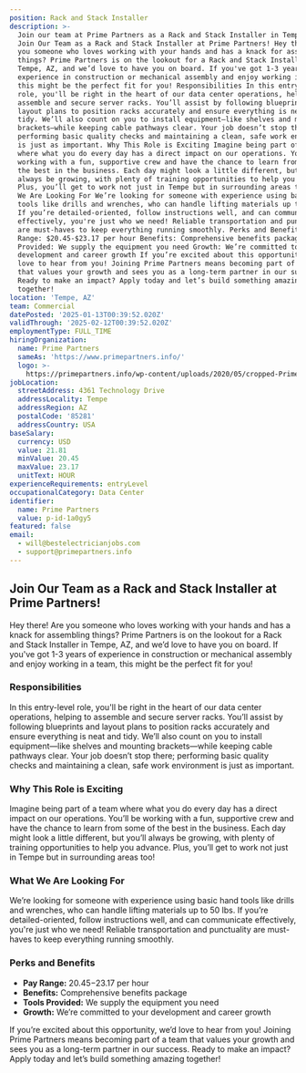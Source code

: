```yaml
---
position: Rack and Stack Installer
description: >-
  Join our team at Prime Partners as a Rack and Stack Installer in Tempe, AZ.
  Join Our Team as a Rack and Stack Installer at Prime Partners! Hey there! Are
  you someone who loves working with your hands and has a knack for assembling
  things? Prime Partners is on the lookout for a Rack and Stack Installer in
  Tempe, AZ, and we’d love to have you on board. If you've got 1-3 years of
  experience in construction or mechanical assembly and enjoy working in a team,
  this might be the perfect fit for you! Responsibilities In this entry-level
  role, you'll be right in the heart of our data center operations, helping to
  assemble and secure server racks. You’ll assist by following blueprints and
  layout plans to position racks accurately and ensure everything is neat and
  tidy. We’ll also count on you to install equipment—like shelves and mounting
  brackets—while keeping cable pathways clear. Your job doesn’t stop there;
  performing basic quality checks and maintaining a clean, safe work environment
  is just as important. Why This Role is Exciting Imagine being part of a team
  where what you do every day has a direct impact on our operations. You’ll be
  working with a fun, supportive crew and have the chance to learn from some of
  the best in the business. Each day might look a little different, but you’ll
  always be growing, with plenty of training opportunities to help you advance.
  Plus, you’ll get to work not just in Tempe but in surrounding areas too! What
  We Are Looking For We’re looking for someone with experience using basic hand
  tools like drills and wrenches, who can handle lifting materials up to 50 lbs.
  If you’re detailed-oriented, follow instructions well, and can communicate
  effectively, you're just who we need! Reliable transportation and punctuality
  are must-haves to keep everything running smoothly. Perks and Benefits Pay
  Range: $20.45-$23.17 per hour Benefits: Comprehensive benefits package Tools
  Provided: We supply the equipment you need Growth: We’re committed to your
  development and career growth If you’re excited about this opportunity, we’d
  love to hear from you! Joining Prime Partners means becoming part of a team
  that values your growth and sees you as a long-term partner in our success.
  Ready to make an impact? Apply today and let’s build something amazing
  together!
location: 'Tempe, AZ'
team: Commercial
datePosted: '2025-01-13T00:39:52.020Z'
validThrough: '2025-02-12T00:39:52.020Z'
employmentType: FULL_TIME
hiringOrganization:
  name: Prime Partners
  sameAs: 'https://www.primepartners.info/'
  logo: >-
    https://primepartners.info/wp-content/uploads/2020/05/cropped-Prime-Partners-Logo-NO-BG-1-1.png
jobLocation:
  streetAddress: 4361 Technology Drive
  addressLocality: Tempe
  addressRegion: AZ
  postalCode: '85281'
  addressCountry: USA
baseSalary:
  currency: USD
  value: 21.81
  minValue: 20.45
  maxValue: 23.17
  unitText: HOUR
experienceRequirements: entryLevel
occupationalCategory: Data Center
identifier:
  name: Prime Partners
  value: p-id-1a0gy5
featured: false
email:
  - will@bestelectricianjobs.com
  - support@primepartners.info
---
```




## Join Our Team as a Rack and Stack Installer at Prime Partners!

Hey there! Are you someone who loves working with your hands and has a knack for assembling things? Prime Partners is on the lookout for a Rack and Stack Installer in Tempe, AZ, and we’d love to have you on board. If you've got 1-3 years of experience in construction or mechanical assembly and enjoy working in a team, this might be the perfect fit for you!

### Responsibilities

In this entry-level role, you'll be right in the heart of our data center operations, helping to assemble and secure server racks. You’ll assist by following blueprints and layout plans to position racks accurately and ensure everything is neat and tidy. We’ll also count on you to install equipment—like shelves and mounting brackets—while keeping cable pathways clear. Your job doesn’t stop there; performing basic quality checks and maintaining a clean, safe work environment is just as important.

### Why This Role is Exciting

Imagine being part of a team where what you do every day has a direct impact on our operations. You’ll be working with a fun, supportive crew and have the chance to learn from some of the best in the business. Each day might look a little different, but you’ll always be growing, with plenty of training opportunities to help you advance. Plus, you’ll get to work not just in Tempe but in surrounding areas too!

### What We Are Looking For

We’re looking for someone with experience using basic hand tools like drills and wrenches, who can handle lifting materials up to 50 lbs. If you’re detailed-oriented, follow instructions well, and can communicate effectively, you're just who we need! Reliable transportation and punctuality are must-haves to keep everything running smoothly.

### Perks and Benefits

- **Pay Range:** $20.45-$23.17 per hour
- **Benefits:** Comprehensive benefits package
- **Tools Provided:** We supply the equipment you need
- **Growth:** We’re committed to your development and career growth

If you’re excited about this opportunity, we’d love to hear from you! Joining Prime Partners means becoming part of a team that values your growth and sees you as a long-term partner in our success. Ready to make an impact? Apply today and let’s build something amazing together!